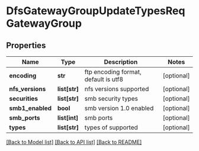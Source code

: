 # DfsGatewayGroupUpdateTypesReqGatewayGroup

## Properties
Name | Type | Description | Notes
------------ | ------------- | ------------- | -------------
**encoding** | **str** | ftp encoding format, default is utf8 | [optional] 
**nfs_versions** | **list[str]** | nfs versions supported | [optional] 
**securities** | **list[str]** | smb security types | [optional] 
**smb1_enabled** | **bool** | smb version 1.0 enabled | [optional] 
**smb_ports** | **list[int]** | smb ports | [optional] 
**types** | **list[str]** | types of supported | [optional] 

[[Back to Model list]](../README.md#documentation-for-models) [[Back to API list]](../README.md#documentation-for-api-endpoints) [[Back to README]](../README.md)


